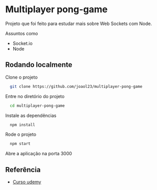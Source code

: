 # Multiplayer pong-game

Projeto que foi feito para estudar mais sobre Web Sockets com Node.

Assuntos como
 - Socket.io
 - Node
 

## Rodando localmente

Clone o projeto

```bash
  git clone https://github.com/joaol23/multiplayer-pong-game
```

Entre no diretório do projeto

```bash
  cd multiplayer-pong-game
```

Instale as dependências

```bash
  npm install
```

Rode o projeto

```bash
  npm start
```

Abre a aplicação na porta 3000
## Referência

 - [Curso udemy](https://www.udemy.com/course/complete-nodejs-developer-zero-to-mastery/)


